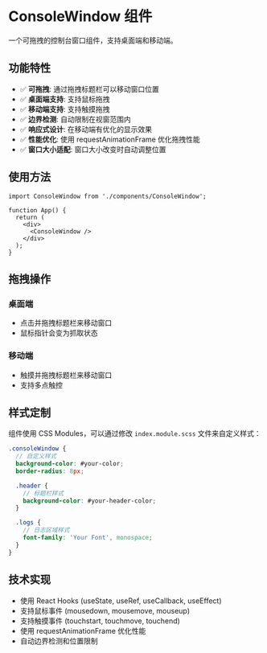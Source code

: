 # ConsoleWindow 组件

一个可拖拽的控制台窗口组件，支持桌面端和移动端。

## 功能特性

- ✅ **可拖拽**: 通过拖拽标题栏可以移动窗口位置
- ✅ **桌面端支持**: 支持鼠标拖拽
- ✅ **移动端支持**: 支持触摸拖拽
- ✅ **边界检测**: 自动限制在视窗范围内
- ✅ **响应式设计**: 在移动端有优化的显示效果
- ✅ **性能优化**: 使用 requestAnimationFrame 优化拖拽性能
- ✅ **窗口大小适配**: 窗口大小改变时自动调整位置

## 使用方法

```tsx
import ConsoleWindow from './components/ConsoleWindow';

function App() {
  return (
    <div>
      <ConsoleWindow />
    </div>
  );
}
```

## 拖拽操作

### 桌面端

- 点击并拖拽标题栏来移动窗口
- 鼠标指针会变为抓取状态

### 移动端

- 触摸并拖拽标题栏来移动窗口
- 支持多点触控

## 样式定制

组件使用 CSS Modules，可以通过修改 `index.module.scss` 文件来自定义样式：

```scss
.consoleWindow {
  // 自定义样式
  background-color: #your-color;
  border-radius: 8px;

  .header {
    // 标题栏样式
    background-color: #your-header-color;
  }

  .logs {
    // 日志区域样式
    font-family: 'Your Font', monospace;
  }
}
```

## 技术实现

- 使用 React Hooks (useState, useRef, useCallback, useEffect)
- 支持鼠标事件 (mousedown, mousemove, mouseup)
- 支持触摸事件 (touchstart, touchmove, touchend)
- 使用 requestAnimationFrame 优化性能
- 自动边界检测和位置限制
